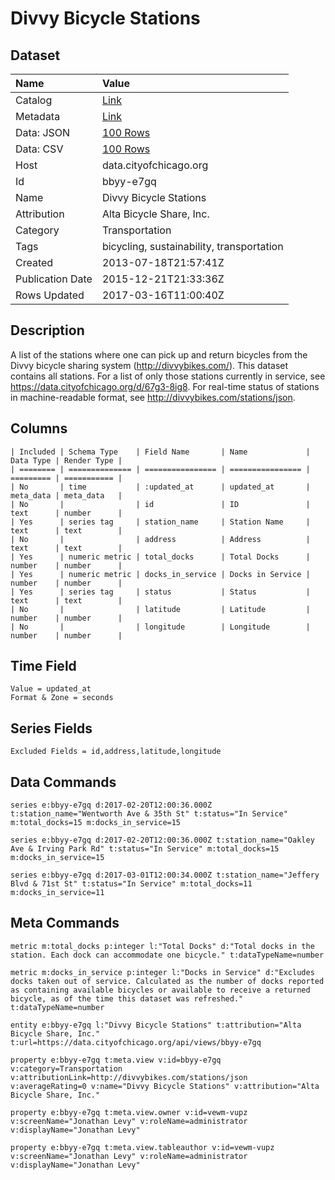 # Divvy Bicycle Stations

## Dataset

| Name | Value |
| :--- | :---- |
| Catalog | [Link](https://catalog.data.gov/dataset/divvy-bicycle-stations-3353a) |
| Metadata | [Link](https://data.cityofchicago.org/api/views/bbyy-e7gq) |
| Data: JSON | [100 Rows](https://data.cityofchicago.org/api/views/bbyy-e7gq/rows.json?max_rows=100) |
| Data: CSV | [100 Rows](https://data.cityofchicago.org/api/views/bbyy-e7gq/rows.csv?max_rows=100) |
| Host | data.cityofchicago.org |
| Id | bbyy-e7gq |
| Name | Divvy Bicycle Stations |
| Attribution | Alta Bicycle Share, Inc. |
| Category | Transportation |
| Tags | bicycling, sustainability, transportation |
| Created | 2013-07-18T21:57:41Z |
| Publication Date | 2015-12-21T21:33:36Z |
| Rows Updated | 2017-03-16T11:00:40Z |

## Description

A list of the stations where one can pick up and return bicycles from the Divvy bicycle sharing system (http://divvybikes.com/).   This dataset contains all stations.  For a list of only those stations currently in service, see https://data.cityofchicago.org/d/67g3-8ig8. For real-time status of stations in machine-readable format, see http://divvybikes.com/stations/json.

## Columns

```ls
| Included | Schema Type    | Field Name       | Name             | Data Type | Render Type |
| ======== | ============== | ================ | ================ | ========= | =========== |
| No       | time           | :updated_at      | updated_at       | meta_data | meta_data   |
| No       |                | id               | ID               | text      | number      |
| Yes      | series tag     | station_name     | Station Name     | text      | text        |
| No       |                | address          | Address          | text      | text        |
| Yes      | numeric metric | total_docks      | Total Docks      | number    | number      |
| Yes      | numeric metric | docks_in_service | Docks in Service | number    | number      |
| Yes      | series tag     | status           | Status           | text      | text        |
| No       |                | latitude         | Latitude         | number    | number      |
| No       |                | longitude        | Longitude        | number    | number      |
```

## Time Field

```ls
Value = updated_at
Format & Zone = seconds
```

## Series Fields

```ls
Excluded Fields = id,address,latitude,longitude
```

## Data Commands

```ls
series e:bbyy-e7gq d:2017-02-20T12:00:36.000Z t:station_name="Wentworth Ave & 35th St" t:status="In Service" m:total_docks=15 m:docks_in_service=15

series e:bbyy-e7gq d:2017-02-20T12:00:36.000Z t:station_name="Oakley Ave & Irving Park Rd" t:status="In Service" m:total_docks=15 m:docks_in_service=15

series e:bbyy-e7gq d:2017-03-01T12:00:34.000Z t:station_name="Jeffery Blvd & 71st St" t:status="In Service" m:total_docks=11 m:docks_in_service=11
```

## Meta Commands

```ls
metric m:total_docks p:integer l:"Total Docks" d:"Total docks in the station. Each dock can accommodate one bicycle." t:dataTypeName=number

metric m:docks_in_service p:integer l:"Docks in Service" d:"Excludes docks taken out of service. Calculated as the number of docks reported as containing available bicycles or available to receive a returned bicycle, as of the time this dataset was refreshed." t:dataTypeName=number

entity e:bbyy-e7gq l:"Divvy Bicycle Stations" t:attribution="Alta Bicycle Share, Inc." t:url=https://data.cityofchicago.org/api/views/bbyy-e7gq

property e:bbyy-e7gq t:meta.view v:id=bbyy-e7gq v:category=Transportation v:attributionLink=http://divvybikes.com/stations/json v:averageRating=0 v:name="Divvy Bicycle Stations" v:attribution="Alta Bicycle Share, Inc."

property e:bbyy-e7gq t:meta.view.owner v:id=vewm-vupz v:screenName="Jonathan Levy" v:roleName=administrator v:displayName="Jonathan Levy"

property e:bbyy-e7gq t:meta.view.tableauthor v:id=vewm-vupz v:screenName="Jonathan Levy" v:roleName=administrator v:displayName="Jonathan Levy"
```